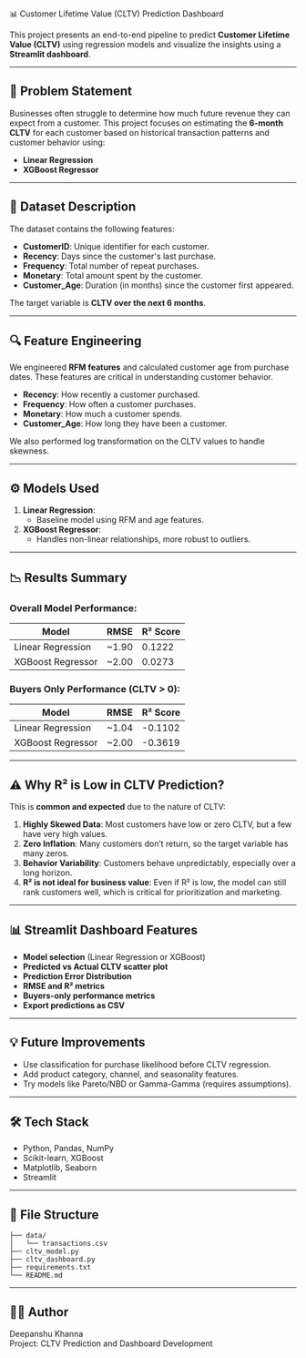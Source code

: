 📊 Customer Lifetime Value (CLTV) Prediction Dashboard

This project presents an end-to-end pipeline to predict **Customer Lifetime Value (CLTV)** using regression models and visualize the insights using a **Streamlit dashboard**.

---

## 📌 Problem Statement

Businesses often struggle to determine how much future revenue they can expect from a customer. This project focuses on estimating the **6-month CLTV** for each customer based on historical transaction patterns and customer behavior using:

- **Linear Regression**
- **XGBoost Regressor**

---

## 📂 Dataset Description

The dataset contains the following features:

- **CustomerID**: Unique identifier for each customer.
- **Recency**: Days since the customer's last purchase.
- **Frequency**: Total number of repeat purchases.
- **Monetary**: Total amount spent by the customer.
- **Customer_Age**: Duration (in months) since the customer first appeared.

The target variable is **CLTV over the next 6 months**.

---

## 🔍 Feature Engineering

We engineered **RFM features** and calculated customer age from purchase dates. These features are critical in understanding customer behavior.

- **Recency**: How recently a customer purchased.
- **Frequency**: How often a customer purchases.
- **Monetary**: How much a customer spends.
- **Customer_Age**: How long they have been a customer.

We also performed log transformation on the CLTV values to handle skewness.

---

## ⚙️ Models Used

1. **Linear Regression**:
   - Baseline model using RFM and age features.
2. **XGBoost Regressor**:
   - Handles non-linear relationships, more robust to outliers.

---

## 📉 Results Summary

### Overall Model Performance:

| Model              | RMSE  | R² Score |
|--------------------|-------|----------|
| Linear Regression  | ~1.90 |  0.1222  |
| XGBoost Regressor  | ~2.00 |  0.0273  |

### Buyers Only Performance (CLTV > 0):

| Model              | RMSE  | R² Score |
|--------------------|-------|----------|
| Linear Regression  | ~1.04 | -0.1102  |
| XGBoost Regressor  | ~2.00 | -0.3619  |

---

## ⚠️ Why R² is Low in CLTV Prediction?

This is **common and expected** due to the nature of CLTV:

1. **Highly Skewed Data**: Most customers have low or zero CLTV, but a few have very high values.
2. **Zero Inflation**: Many customers don’t return, so the target variable has many zeros.
3. **Behavior Variability**: Customers behave unpredictably, especially over a long horizon.
4. **R² is not ideal for business value**: Even if R² is low, the model can still rank customers well, which is critical for prioritization and marketing.

---

## 📊 Streamlit Dashboard Features

- **Model selection** (Linear Regression or XGBoost)
- **Predicted vs Actual CLTV scatter plot**
- **Prediction Error Distribution**
- **RMSE and R² metrics**
- **Buyers-only performance metrics**
- **Export predictions as CSV**

---

## 💡 Future Improvements

- Use classification for purchase likelihood before CLTV regression.
- Add product category, channel, and seasonality features.
- Try models like Pareto/NBD or Gamma-Gamma (requires assumptions).

---

## 🛠 Tech Stack

- Python, Pandas, NumPy
- Scikit-learn, XGBoost
- Matplotlib, Seaborn
- Streamlit

---

## 🧾 File Structure

```
├── data/
│   └── transactions.csv
├── cltv_model.py
├── cltv_dashboard.py
├── requirements.txt
└── README.md
```

---

## 🙋‍♂️ Author

Deepanshu Khanna  
Project: CLTV Prediction and Dashboard Development
